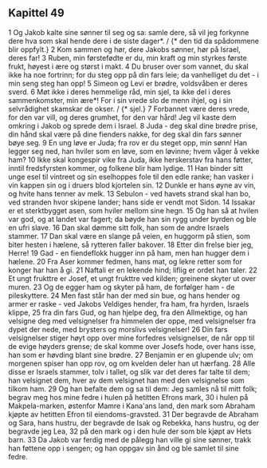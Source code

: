 ## Kapittel 49

1 Og Jakob kalte sine sønner til seg og sa: samle dere, så vil jeg forkynne dere hva som skal hende dere i de siste dager*. / {* den tid da spådommene blir oppfylt.}
2 Kom sammen og hør, dere Jakobs sønner, hør på Israel, deres far!
3 Ruben, min førstefødte er du, min kraft og min styrkes første frukt, høyest i ære og størst i makt.
4 Du bruser over som vannet, du skal ikke ha noe fortrinn; for du steg opp på din fars leie; da vanhelliget du det - i min seng steg han opp!
5 Simeon og Levi er brødre, voldsvåben er deres sverd.
6 Møt ikke i deres hemmelige råd, min sjel, ta ikke del i deres sammenkomster, min ære*! For i sin vrede slo de menn ihjel, og i sin selvrådighet skamskar de okser. / {* sjel.}
7 Forbannet være deres vrede, for den var vill, og deres grumhet, for den var hård! Jeg vil kaste dem omkring i Jakob og sprede dem i Israel.
8 Juda - deg skal dine brødre prise, din hånd skal være på dine fienders nakke, for deg skal din fars sønner bøye seg.
9 En ung løve er Juda; fra rov er du steget opp, min sønn! Han legger seg ned, han hviler som en løve, som en løvinne; hvem våger å vekke ham?
10 Ikke skal kongespir vike fra Juda, ikke herskerstav fra hans føtter, inntil fredsfyrsten kommer, og folkene blir ham lydige.
11 Han binder sitt unge esel til vintreet og sin eselhoppes fole til den edle ranke; han vasker i vin kappen sin og i druers blod kjortelen sin.
12 Dunkle er hans øyne av vin, og hvite hans tenner av melk.
13 Sebulon - ved havets strand skal han bo, ved stranden hvor skipene lander; hans side er vendt mot Sidon.
14 Issakar er et sterktbygget asen, som hviler mellom sine hegn.
15 Og han så at hvilen var god, og at landet var fagert; da bøyde han sin rygg under byrden og ble en ufri slave.
16 Dan skal dømme sitt folk, han som de andre Israels stammer.
17 Dan skal være en slange på veien, en huggorm på stien, som biter hesten i hælene, så rytteren faller bakover.
18 Etter din frelse bier jeg, Herre!
19 Gad - en fiendeflokk hugger inn på ham, men han hugger dem i hælene.
20 Fra Aser kommer fedmen, hans mat, og lekre retter som for konger har han å gi.
21 Naftali er en lekende hind; liflig er ordet han taler.
22 Et ungt frukttre er Josef, et ungt frukttre ved kilden; greinene skyter ut over muren.
23 Og de egger ham og skyter på ham, de forfølger ham - de pileskyttere.
24 Men fast står han der med sin bue, og hans hender og armer er raske - ved Jakobs Veldiges hender, fra ham, fra hyrden, Israels klippe,
25 fra din fars Gud, og han hjelpe deg, fra den Allmektige, og han velsigne deg med velsignelser fra himmelen der oppe, med velsignelser fra dypet der nede, med brysters og morslivs velsignelser!
26 Din fars velsignelser stiger høyt opp over mine forfedres velsignelser, de når opp til de evige høyders grense; de skal komme over Josefs hode, over hans isse, han som er høvding blant sine brødre.
27 Benjamin er en glupende ulv; om morgenen spiser han opp rov, og om kvelden deler han ut hærfang.
28 Alle disse er Israels stammer, tolv i tallet, og slik var det deres far talte til dem; han velsignet dem, hver av dem velsignet han med den velsignelse som tilkom ham.
29 Og han befalte dem og sa til dem: Jeg samles nå til mitt folk; begrav meg hos mine fedre i hulen på hetitten Efrons mark,
30 i hulen på Makpela-marken, østenfor Mamre i Kana'ans land, den mark som Abraham kjøpte av hetitten Efron til eiendoms-gravsted.
31 Der begravde de Abraham og Sara, hans hustru, der begravde de Isak og Rebekka, hans hustru, og der begravde jeg Lea,
32 på den mark og i den hule der som ble kjøpt av Hets barn.
33 Da Jakob var ferdig med de pålegg han ville gi sine sønner, trakk han føttene opp i sengen; og han oppgav sin ånd og ble samlet til sine fedre.
